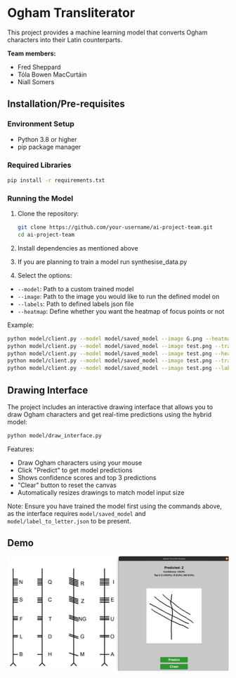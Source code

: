 # Ogham Transliterator

This project provides a machine learning model that converts Ogham characters into their Latin counterparts.
  
**Team members:**
- Fred Sheppard 
- Tóla Bowen MacCurtáin 
- Niall Somers 

## Installation/Pre-requisites

### Environment Setup
- Python 3.8 or higher
- pip package manager

### Required Libraries
```bash
pip install -r requirements.txt
```

### Running the Model
1. Clone the repository:
   ```bash
   git clone https://github.com/your-username/ai-project-team.git
   cd ai-project-team
   ```
2. Install dependencies as mentioned above
3. If you are planning to train a model run synthesise_data.py

4. Select the options:
- `--model`: Path to a custom trained model 
- `--image`: Path to the image you would like to run the defined model on
- `--labels`: Path to defined labels json file
- `--heatmap`: Define whether you want the heatmap of focus points or not

Example:
```bash
python model/client.py --model model/saved_model --image G.png --heatmap 
python model/client.py --model model/saved_model --image test.png --train
python model/client.py --model model/saved_model --image test.png --heatmap    
python model/client.py --model model/saved_model --image test.png --train --heatmap   
python model/client.py --model model/saved_model --image test.png --labels model/label_to_letter.json #only used if labels cannot be found 
```

## Drawing Interface

The project includes an interactive drawing interface that allows you to draw Ogham characters and get real-time predictions using the hybrid model:

```bash
python model/draw_interface.py
```

Features:
- Draw Ogham characters using your mouse
- Click "Predict" to get model predictions
- Shows confidence scores and top 3 predictions
- "Clear" button to reset the canvas
- Automatically resizes drawings to match model input size

Note: Ensure you have trained the model first using the commands above, as the interface requires `model/saved_model` and `model/label_to_letter.json` to be present.

## Demo
![Demo of Ogham Recognition](images/Z-demo.png)
